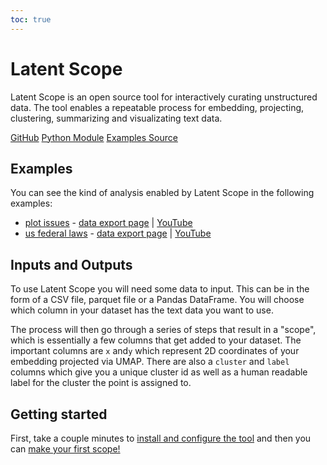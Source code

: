 ```yaml
---
toc: true
---
```




# Latent Scope
Latent Scope is an open source tool for interactively curating unstructured data. The tool enables a repeatable process for embedding, projecting, clustering, summarizing and visualizating text data.

<a href="https://github.com/enjalot/latent-scope">GitHub</a>
<a href="https://pypi.org/project/latentscope/">Python Module</a>
<a href="https://github.com/enjalot/latent-scope-observable-examples">Examples Source</a>

## Examples
You can see the kind of analysis enabled by Latent Scope in the following examples:
* [plot issues](/plot-issues) - [data export page]() | [YouTube]()
* [us federal laws](/us-federal-laws) - [data export page]() | [YouTube]()


## Inputs and Outputs
To use Latent Scope you will need some data to input. This can be in the form of a CSV file, parquet file or a Pandas DataFrame. 
You will choose which column in your dataset has the text data you want to use.  

The process will then go through a series of steps that result in a "scope", which is essentially a few columns that get added to your dataset. The important columns are `x` and`y` which represent 2D coordinates of your embedding projected via UMAP. 
There are also a `cluster` and `label` columns which give you a unique cluster id as well as a human readable label for the cluster the point is assigned to.

## Getting started
First, take a couple minutes to [install and configure the tool]() and then you can [make your first scope!]()